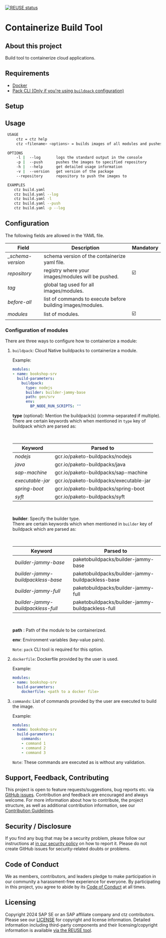[![REUSE status](https://api.reuse.software/badge/github.com/SAP/ctz)](https://api.reuse.software/info/github.com/SAP/ctz)

# Containerize Build Tool

## About this project

Build tool to containerize cloud applications.

## Requirements

- [Docker](https://www.docker.com/get-started/)
- [Pack CLI (Only if you're using `buildpack` configuration)](https://buildpacks.io/docs/for-platform-operators/how-to/integrate-ci/pack/)

## Setup

## Usage

```bash
 USAGE
     ctz = ctz help
     ctz <filename> <options> = builds images of all modules and pushes them to remote repository
    
 OPTIONS
     -l |  --log       logs the standard output in the console
     -p |  --push      pushes the images to specified repository
     -h |  --help      get detailed usage information
     -v |  --version   get version of the package
     --repository      repository to push the images to

 EXAMPLES
    ctz build.yaml
    ctz build.yaml --log
    ctz build.yaml -l
    ctz build.yaml --push
    ctz build.yaml -p --log
```

## Configuration

The following fields are allowed in the YAML file.

|        Field      |      Description                                             |     Mandatory           |
|-------------------|--------------------------------------------------------------|-------------------------|
| *_schema-version* | schema version of the containerize yaml file.                |                         |
| *repository*      | registry where your images/modules will be pushed.           | :ballot_box_with_check: |
| *tag*             | global tag used for all images/modules.                      |                         | 
| *before-all*      | list of commands to execute before building images/modules.  |                         |
| *modules*         | list of modules.                                             | :ballot_box_with_check: |

### Configuration of modules

There are three ways to configure how to containerize a module:

1. `buildpack`: Cloud Native buildpacks to containerize a module.
    
    Example:
      ```yaml
      modules:
      - name: bookshop-srv
        build-parameters:
          buildpack:
            type: nodejs
            builder: builder-jammy-base
            path: gen/srv
            env:
              BP_NODE_RUN_SCRIPTS: ""
      ```

    **type** (optional): Mention the buildpack(s) (comma-separated if multiple).  
    There are certain keywords which when mentioned in `type` key of buildpack which are parsed as:  
   
    </br>
    

    |        Keyword    |      Parsed to                                               |
    |-------------------|--------------------------------------------------------------|
    | *nodejs*          | gcr.io/paketo-buildpacks/nodejs                              |                
    | *java*            | gcr.io/paketo-buildpacks/java                                |               
    | *sap-machine*     | gcr.io/paketo-buildpacks/sap-machine                         |
    | *executable-jar*  | gcr.io/paketo-buildpacks/executable-jar                      |
    | *spring-boot*     | gcr.io/paketo-buildpacks/spring-boot                         |
    | *syft*            | gcr.io/paketo-buildpacks/syft                                |
   
    </br>

    **builder**: Specify the builder type.  
    There are certain keywords which when mentioned in `builder` key of buildpack which are parsed as:  

    </br>


    |     Keyword                        |      Parsed to                                       |
    |------------------------------------|------------------------------------------------------|
    | *builder-jammy-base*               | paketobuildpacks/builder-jammy-base                  |
    | *builder-jammy-buildpackless-base* | paketobuildpacks/builder-jammy-buildpackless-base    |
    | *builder-jammy-full*               | paketobuildpacks/builder-jammy-full                  |
    | *builder-jammy-buildpackless-full* | paketobuildpacks/builder-jammy-buildpackless-full    |


    </br>

    **path** : Path of the module to be containerized.

    **env**: Environment variables (key-value pairs).

    `Note`: `pack` CLI tool is required for this option. 

2. `dockerfile`: Dockerfile provided by the user is used.

    Example:
    ```yaml
    modules:
    - name: bookshop-srv
      build-parameters:
        dockerfile: <path to a docker file>
    ```

3. `commands`: List of commands provided by the user are executed to build the image.

    Example:
    ```yaml
    modules:
    - name: bookshop-srv
      build-parameters:
        commands:
        - command 1
        - command 2
        - command 3
    ```

    `Note`: These commands are executed as is without any validation.

## Support, Feedback, Contributing

This project is open to feature requests/suggestions, bug reports etc. via [GitHub issues](https://github.com/SAP/ctz/issues). Contribution and feedback are encouraged and always welcome. For more information about how to contribute, the project structure, as well as additional contribution information, see our [Contribution Guidelines](https://github.com/SAP/ctz/blob/main/CONTRIBUTING.md).

## Security / Disclosure
If you find any bug that may be a security problem, please follow our instructions at [in our security policy](https://github.com/SAP/ctz/security/policy) on how to report it. Please do not create GitHub issues for security-related doubts or problems.

## Code of Conduct

We as members, contributors, and leaders pledge to make participation in our community a harassment-free experience for everyone. By participating in this project, you agree to abide by its [Code of Conduct](https://github.com/SAP/.github/blob/main/CODE_OF_CONDUCT.md) at all times.

## Licensing

Copyright 2024 SAP SE or an SAP affiliate company and ctz contributors. Please see our [LICENSE](https://github.com/SAP/ctz/blob/main/LICENSE) for copyright and license information. Detailed information including third-party components and their licensing/copyright information is available [via the REUSE tool](https://api.reuse.software/info/github.com/SAP/ctz).
